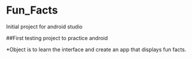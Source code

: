 # Fun_Facts
Initial project for android studio

##First testing project to practice android

*Object is to learn the interface and create an app that displays fun facts.
